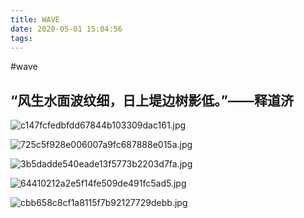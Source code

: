 ```yaml
---
title: WAVE
date: 2020-05-01 15:04:56
tags:
---
```

#wave

**“风生水面波纹细，日上堤边树影低。”——释道济**
---

![c147fcfedbfdd67844b103309dac161.jpg](https://i.loli.net/2020/05/06/PorZus4ECmk7QND.jpg)

![725c5f928e006007a9fc687888e015a.jpg](https://i.loli.net/2020/05/06/8bfK1C7qitWV5hs.jpg)

![3b5dadde540eade13f5773b2203d7fa.jpg](https://i.loli.net/2020/05/06/rESi9kwojZFe4PC.jpg)

![64410212a2e5f14fe509de491fc5ad5.jpg](https://i.loli.net/2020/05/06/iz9SeMQlDZd1bgG.jpg)

![cbb658c8cf1a8115f7b92127729debb.jpg](https://i.loli.net/2020/05/06/HUFVWpN5EDLuKkY.jpg)
     